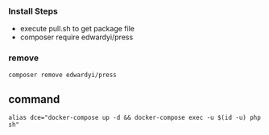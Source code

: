 ### Install Steps

* execute pull.sh to get package file
* composer require edwardyi/press

### remove 

```cmd=
composer remove edwardyi/press
```

## command

```cmd=
alias dce="docker-compose up -d && docker-compose exec -u $(id -u) php sh"
```
